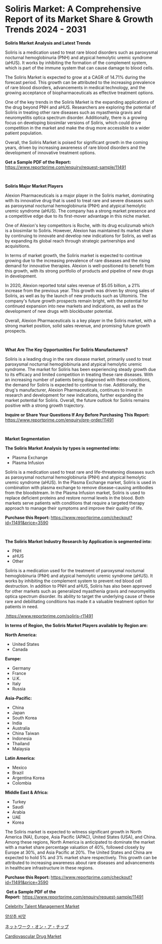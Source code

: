 <p><h1>Soliris Market: A Comprehensive Report of its Market Share & Growth Trends 2024 - 2031</h1></p><p><strong>Soliris Market Analysis and Latest Trends</strong></p>
<p><p>Soliris is a medication used to treat rare blood disorders such as paroxysmal nocturnal hemoglobinuria (PNH) and atypical hemolytic uremic syndrome (aHUS). It works by inhibiting the formation of the complement system, which is part of the immune system that can cause damage to blood cells.</p><p>The Soliris Market is expected to grow at a CAGR of 14.71% during the forecast period. This growth can be attributed to the increasing prevalence of rare blood disorders, advancements in medical technology, and the growing acceptance of biopharmaceuticals as effective treatment options.</p><p>One of the key trends in the Soliris Market is the expanding applications of the drug beyond PNH and aHUS. Researchers are exploring the potential of Soliris in treating other rare diseases such as myasthenia gravis and neuromyelitis optica spectrum disorder. Additionally, there is a growing focus on developing biosimilar versions of Soliris, which could drive competition in the market and make the drug more accessible to a wider patient population.</p><p>Overall, the Soliris Market is poised for significant growth in the coming years, driven by increasing awareness of rare blood disorders and the development of innovative treatment options.</p></p>
<p><strong>Get a Sample PDF of the Report:&nbsp;</strong> <a href="https://www.reportprime.com/enquiry/request-sample/11491">https://www.reportprime.com/enquiry/request-sample/11491</a></p>
<p>&nbsp;</p>
<p><strong>Soliris Major Market Players</strong></p>
<p><p>Alexion Pharmaceuticals is a major player in the Soliris market, dominating with its innovative drug that is used to treat rare and severe diseases such as paroxysmal nocturnal hemoglobinuria (PNH) and atypical hemolytic uremic syndrome (aHUS). The company has a strong market presence and a competitive edge due to its first-mover advantage in this niche market.</p><p>One of Alexion's key competitors is Roche, with its drug eculizumab which is a biosimilar to Soliris. However, Alexion has maintained its market share by continuing to innovate and develop new indications for Soliris, as well as by expanding its global reach through strategic partnerships and acquisitions.</p><p>In terms of market growth, the Soliris market is expected to continue growing due to the increasing prevalence of rare diseases and the rising demand for innovative therapies. Alexion is well-positioned to benefit from this growth, with its strong portfolio of products and pipeline of new drugs in development.</p><p>In 2020, Alexion reported total sales revenue of $5.05 billion, a 21% increase from the previous year. This growth was driven by strong sales of Soliris, as well as by the launch of new products such as Ultomiris. The company's future growth prospects remain bright, with the potential for continued expansion into new markets and indications, as well as the development of new drugs with blockbuster potential.</p><p>Overall, Alexion Pharmaceuticals is a key player in the Soliris market, with a strong market position, solid sales revenue, and promising future growth prospects.</p></p>
<p>&nbsp;</p>
<p><strong>What Are The Key Opportunities For Soliris Manufacturers?</strong></p>
<p><p>Soliris is a leading drug in the rare disease market, primarily used to treat paroxysmal nocturnal hemoglobinuria and atypical hemolytic uremic syndrome. The market for Soliris has been experiencing steady growth due to its efficacy and limited competition in treating these rare diseases. With an increasing number of patients being diagnosed with these conditions, the demand for Soliris is expected to continue to rise. Additionally, the drug's manufacturer, Alexion Pharmaceuticals, continues to invest in research and development for new indications, further expanding the market potential for Soliris. Overall, the future outlook for Soliris remains positive with a strong growth trajectory.</p></p>
<p><strong>Inquire or Share Your Questions If Any Before Purchasing This Report:</strong> <a href="https://www.reportprime.com/enquiry/pre-order/11491">https://www.reportprime.com/enquiry/pre-order/11491</a></p>
<p>&nbsp;</p>
<p><strong>Market Segmentation</strong></p>
<p><strong>The Soliris Market Analysis by types is segmented into:</strong></p>
<p><ul><li>Plasma Exchange</li><li>Plasma Infusion</li></ul></p>
<p><p>Soliris is a medication used to treat rare and life-threatening diseases such as paroxysmal nocturnal hemoglobinuria (PNH) and atypical hemolytic uremic syndrome (aHUS). In the Plasma Exchange market, Soliris is used in combination with plasma exchange to remove disease-causing antibodies from the bloodstream. In the Plasma Infusion market, Soliris is used to replace deficient proteins and restore normal levels in the blood. Both markets serve patients with conditions that require a targeted therapy approach to manage their symptoms and improve their quality of life.</p></p>
<p><strong>Purchase this Report:&nbsp;</strong><a href="https://www.reportprime.com/checkout?id=11491&price=3590">https://www.reportprime.com/checkout?id=11491&price=3590</a></p>
<p>&nbsp;</p>
<p><strong>The Soliris Market Industry Research by Application is segmented into:</strong></p>
<p><ul><li>PNH</li><li>aHUS</li><li>Other</li></ul></p>
<p><p>Soliris is a medication used for the treatment of paroxysmal nocturnal hemoglobinuria (PNH) and atypical hemolytic uremic syndrome (aHUS). It works by inhibiting the complement system to prevent red blood cell destruction. In addition to PNH and aHUS, Soliris has also been approved for other markets such as generalized myasthenia gravis and neuromyelitis optica spectrum disorder. Its ability to target the underlying cause of these rare and debilitating conditions has made it a valuable treatment option for patients in need.</p></p>
<p><a href="https://www.reportprime.com/soliris-r11491">&nbsp;https://www.reportprime.com/soliris-r11491</a></p>
<p><strong>In terms of Region, the Soliris Market Players available by Region are:</strong></p>
<p>
    <p> <strong> North America: </strong>
        <ul>
            <li>United States</li>
            <li>Canada</li>
        </ul>
        </p> 
    <p> <strong> Europe: </strong>
        <ul>
            <li>Germany</li>
            <li>France</li>
            <li>U.K.</li>
            <li>Italy</li>
            <li>Russia</li>
        </ul>
        </p> 
    <p> <strong> Asia-Pacific: </strong>
        <ul>
            <li>China</li>
            <li>Japan</li>
            <li>South Korea</li>
            <li>India</li>
            <li>Australia</li>
            <li>China Taiwan</li>
            <li>Indonesia</li>
            <li>Thailand</li>
            <li>Malaysia</li>
        </ul>
        </p> 
    <p> <strong> Latin America: </strong>
        <ul>
            <li>Mexico</li>
            <li>Brazil</li>
            <li>Argentina Korea</li>
            <li>Colombia</li>
        </ul>
        </p> 
    <p> <strong> Middle East & Africa: </strong>
        <ul>
            <li>Turkey</li>
            <li>Saudi</li>
            <li>Arabia</li>
            <li>UAE</li>
            <li>Korea</li>
        </ul>
    </p>
    </p>
<p><p>The Soliris market is expected to witness significant growth in North America (NA), Europe, Asia Pacific (APAC), United States (USA), and China. Among these regions, North America is anticipated to dominate the market with a market share percentage valuation of 40%, followed closely by Europe at 30%, and Asia Pacific at 20%. The United States and China are expected to hold 5% and 3% market share respectively. This growth can be attributed to increasing awareness about rare diseases and advancements in healthcare infrastructure in these regions.</p></p>
<p><strong>Purchase this Report: </strong><a href="https://www.reportprime.com/checkout?id=11491&price=3590">https://www.reportprime.com/checkout?id=11491&price=3590</a></p>
<p>&nbsp;<strong>Get a Sample PDF of the Report:&nbsp;&nbsp;</strong><a href="https://www.reportprime.com/enquiry/request-sample/11491">https://www.reportprime.com/enquiry/request-sample/11491</a></p>
<p><strong></strong></p>
<p><p><a href="https://www.linkedin.com/pulse/celebrity-talent-management-market-size-furnishes-valuable-hzrze?trackingId=LewyDGpe7RICjksUifquIQ%3D%3D">Celebrity Talent Management Market</a></p><p><a href="https://github.com/darrellockm3ytan895656/Market-Research-Report-List-1/blob/main/182082124222.md">양상추 씨앗</a></p><p><a href="https://github.com/zjkmgcs938405/Market-Research-Report-List-1/blob/main/603407726011.md">ネットワーク・オン・ア・チップ</a></p><p><a href="https://www.linkedin.com/pulse/decoding-cardiovascular-drug-market-deep-dive-latest-thcbe?trackingId=WiUBo9wDWCzpXnvY%2Bdeehg%3D%3D">Cardiovascular Drug Market</a></p></p>